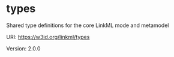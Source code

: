 # types

Shared type definitions for the core LinkML mode and metamodel

URI: https://w3id.org/linkml/types

Version: 2.0.0